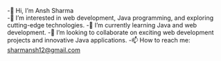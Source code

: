 -👋 Hi, I’m Ansh Sharma  
-👀 I’m interested in web development, Java programming, and exploring cutting-edge technologies.
-🌱 I’m currently learning Java and web development.
-💞️ I’m looking to collaborate on exciting web development projects and innovative Java applications.
-📫 How to reach me: sharmansh12@gmail.com

